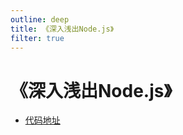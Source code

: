 ```yaml
---
outline: deep
title: 《深入浅出Node.js》
filter: true
---
```

# 《深入浅出Node.js》


<script setup>
/*
<!--@include: @/front-end/Runtime/NodeJs/Book/1-intro/1.md-->
<!--@include: @/front-end/Runtime/NodeJs/Book/2-module/2.md-->
<!--@include: @/front-end/Runtime/NodeJs/Book/3-IO/3.md-->
<!--@include: @/front-end/Runtime/NodeJs/Book/4-programme/4.md-->
<!--@include: @/front-end/Runtime/NodeJs/Book/5-memory/5.md-->
<!--@include: @/front-end/Runtime/NodeJs/Book/6-buffer/6.md-->
<!--@include: @/front-end/Runtime/NodeJs/Book/7-net/7.md-->
<!--@include: @/front-end/Runtime/NodeJs/Book/8-app/8.md-->
<!--@include: @/front-end/Runtime/NodeJs/Book/9-process/9.md-->
<!--@include: @/front-end/Runtime/NodeJs/Book/10-test/10.md-->
<!--@include: @/front-end/Runtime/NodeJs/Book/11-product/11.md-->
<!--@include: @/front-end/Runtime/NodeJs/Book/12-appendix/12.md-->
*/
import { data as posts } from './index.data.mts'
import Content from '@/components/Content.vue'
</script>

<Content :posts="posts" />

- [代码地址](https://github.com/JacksonTian/diveintonode_examples)
